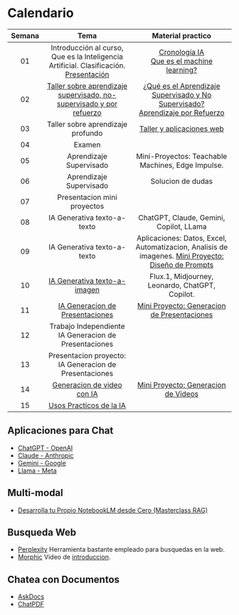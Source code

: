 # Calendario
| Semana |                             Tema                              |                  Material practico |
| :-----------: | :--------------------------------------------------------------: |:----------------------------------------------------------------------------------------------------------------------------: | 
|      01       |  Introducción al curso, Que es la Inteligencia Artificial. Clasificación. [Presentación](http://nbviewer.jupyter.org/github/cgl-itm/HerramientasIA/blob/main/01_IA_Basico/00_Introduccion.pdf)          | [Cronología IA](https://digitalwellbeing.org/wp-content/uploads/2017/08/Artificial-Intelligence-AI-Timeline-Infographic.pdf) <br> [Que es el machine learning?](https://www.youtube.com/watch?v=KytW151dpqU)    | 
|      02       |  [Taller sobre aprendizaje supervisado, no-supervisado y por refuerzo](https://github.com/cgl-itm/HerramientasIA/tree/main/01_IA_Basico)  |  [¿Qué es el Aprendizaje Supervisado y No Supervisado?](https://www.youtube.com/watch?v=oT3arRRB2Cw) <br> [Aprendizaje por Refuerzo](https://www.youtube.com/watch?v=qBtB-xcJp4c) |
|      03       |  Taller sobre aprendizaje profundo |  [Taller y aplicaciones web](https://github.com/cgl-itm/HerramientasIA/tree/main/01_IA_Basico)   | 
|      04       |  Examen   |      |
|      05       | Aprendizaje Supervisado   | Mini-Proyectos: Teachable Machines, Edge Impulse. |
|      06       | Aprendizaje Supervisado   | Solucion de dudas |
|      07       | Presentacion mini proyectos |  |
|      08       | IA Generativa texto-a-texto | ChatGPT, Claude, Gemini, Copilot, LLama  |
|      09       | IA Generativa texto-a-texto | Aplicaciones: Datos, Excel, Automatizacion, Analisis de imagenes. [Mini Proyecto: Diseño de Prompts](https://github.com/cgl-itm/HerramientasIA/blob/main/03_IA_Texto/FGL%20029%20Guia%20de%20Trabajo%20Practico%20-%20ChatGPT.pdf)  |
|      10       | [IA Generativa texto-a-imagen](https://github.com/cgl-itm/HerramientasIA/blob/main/04_IA_Imagenes/06_IAGenerativaImagenes.pdf) | Flux.1, Midjourney, Leonardo, ChatGPT, Copilot.  |
|      11       | [IA Generacion de Presentaciones](https://github.com/cgl-itm/HerramientasIA/blob/main/04_IA_Imagenes/07_IAPresentaciones.pdf) |  [Mini Proyecto: Generacion de Presentaciones](https://github.com/cgl-itm/HerramientasIA/blob/main/04_IA_Imagenes/FGL%20029%20Guia%20de%20Trabajo%20Practico%20-%20Presentacion.pdf) |
|      12       | Trabajo Independiente IA Generacion de Presentaciones |  |
|      13       | Presentacion proyecto: IA Generacion de Presentaciones |  |
|      14       | [Generacion de video con IA](https://github.com/cgl-itm/HerramientasIA/blob/main/05_IA_Video/08_IAVideos.pdf) | [Mini Proyecto: Generacion de Videos](https://github.com/cgl-itm/HerramientasIA/blob/main/05_IA_Video/FGL%20029%20Guia%20de%20Trabajo%20Practico%20-%20Video.pdf) |
|      15       | [Usos Practicos de la IA](https://github.com/cgl-itm/HerramientasIA/blob/main/05_IA_Video/09_UsosPracticosIA.pdf) |  |



## Aplicaciones para Chat
* [ChatGPT - OpenAI](https://chatgpt.com/)
* [Claude - Anthropic](https://claude.ai/)
* [Gemini - Google](https://gemini.google.com/)
* [Llama - Meta](https://llama.meta.com/)

## Multi-modal 
* [Desarrolla tu Propio NotebookLM desde Cero (Masterclass RAG)](https://www.youtube.com/watch?v=N3IN2pG6ZMM)

## Busqueda Web
* [Perplexity](https://www.perplexity.ai/) Herramienta bastante empleado para busquedas en la web.
* [Morphic](https://www.morphic.sh/) Video de [introduccion](https://www.youtube.com/watch?v=DNlfxJHpbRw).

## Chatea con Documentos
* [AskDocs](https://www.askdocs.com/)
* [ChatPDF](https://www.chatpdf.com/)
